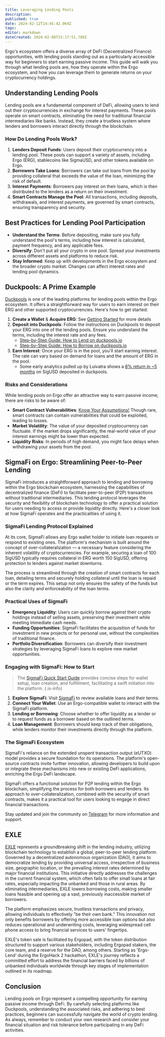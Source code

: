 ```yaml
---
title: Leveraging Lending Pools
description: 
published: true
date: 2024-02-12T14:45:42.064Z
tags: 
editor: markdown
dateCreated: 2024-02-08T15:17:51.789Z
---
```


Ergo's ecosystem offers a diverse array of DeFi (Decentralized Finance) opportunities, with lending pools standing out as a particularly accessible way for beginners to start earning passive income. This guide will walk you through what lending pools are, how they operate within the Ergo ecosystem, and how you can leverage them to generate returns on your cryptocurrency holdings.

## Understanding Lending Pools

Lending pools are a fundamental component of DeFi, allowing users to lend out their cryptocurrencies in exchange for interest payments. These pools operate on smart contracts, eliminating the need for traditional financial intermediaries like banks. Instead, they create a trustless system where lenders and borrowers interact directly through the blockchain.

### How Do Lending Pools Work?

1. **Lenders Deposit Funds**: Users deposit their cryptocurrency into a lending pool. These pools can support a variety of assets, including Ergo (ERG), stablecoins like SigmaUSD, and other tokens available on Ergo.
2. **Borrowers Take Loans**: Borrowers can take out loans from the pool by providing collateral that exceeds the value of the loan, minimizing the risk of default.
3. **Interest Payments**: Borrowers pay interest on their loans, which is then distributed to the lenders as a return on their investment.
4. **Smart Contracts Manage the Pool**: All transactions, including deposits, withdrawals, and interest payments, are governed by smart contracts, ensuring transparency and security.

## Best Practices for Lending Pool Participation
- **Understand the Terms**: Before depositing, make sure you fully understand the pool's terms, including how interest is calculated, payment frequency, and any applicable fees.
- **Diversify**: Don't put all your crypto in one pool. Spread your investments across different assets and platforms to reduce risk.
- **Stay Informed**: Keep up with developments in the Ergo ecosystem and the broader crypto market. Changes can affect interest rates and lending pool dynamics.



## Duckpools: A Prime Example

[Duckpools](https://www.youtube.com/@duckpools_io) is one of the leading platforms for lending pools within the Ergo ecosystem. It offers a straightforward way for users to earn interest on their ERG and other supported cryptocurrencies. Here's how to get started:

1. **Create a Wallet** & **Acquire ERG**: See [Getting Started](/en/Guides/yield/getting-started) for more details
2. **Deposit into Duckpools**: Follow the instructions on Duckpools to deposit your ERG into one of the lending pools. Ensure you understand the terms, including the interest rate and any fees.
	- [Step-by-Step Guide: How to Lend on duckpools.io](https://www.youtube.com/watch?v=xnzZEpcdCuA)
	- [Step-by-Step Guide: How to Borrow on duckpools.io](https://www.youtube.com/watch?v=dN4VqQJAyuk)
3. **Earn Interest**: Once your ERG is in the pool, you'll start earning interest. The rate can vary based on demand for loans and the amount of ERG in the pool.
	- Some early analytics pulled up by Luivatra shows a [8% return in ~5 months](https://twitter.com/Luivatra/status/1750497386856665115) on SigUSD deposited in duckpools. 


### Risks and Considerations

While lending pools on Ergo offer an attractive way to earn passive income, there are risks to be aware of:

- **Smart Contract Vulnerabilities**: [Know Your Assumptions!](/en/Guides/yield/kya) Though rare, smart contracts can contain vulnerabilities that could be exploited, leading to losses. 
- **Market Volatility**: The value of your deposited cryptocurrency can fluctuate. If the market drops significantly, the real-world value of your interest earnings might be lower than expected.
- **Liquidity Risks**: In periods of high demand, you might face delays when withdrawing your assets from the pool.


## SigmaFi on Ergo: Streamlining Peer-to-Peer Lending

SigmaFi introduces a straightforward approach to lending and borrowing within the Ergo blockchain ecosystem, harnessing the capabilities of decentralized finance (DeFi) to facilitate peer-to-peer (P2P) transactions without traditional intermediaries. This lending protocol leverages the security and flexibility of blockchain technology to offer a practical solution for users needing to access or provide liquidity directly. Here's a closer look at how SigmaFi operates and the practicalities of using it.

### SigmaFi Lending Protocol Explained

At its core, SigmaFi allows any Ergo wallet holder to initiate loan requests or respond to existing ones. The platform's mechanism is built around the concept of over-collateralization — a necessary feature considering the inherent volatility of cryptocurrencies. For example, securing a loan of 100 SigUSD typically requires collateral in ERG worth 150 SigUSD, offering protection to lenders against market downturns.

The process is streamlined through the creation of smart contracts for each loan, detailing terms and securely holding collateral until the loan is repaid or the term expires. This setup not only ensures the safety of the funds but also the clarity and enforceability of the loan terms.

### Practical Uses of SigmaFi

- **Emergency Liquidity**: Users can quickly borrow against their crypto holdings instead of selling assets, preserving their investment while meeting immediate cash needs.
- **Funding Opportunities**: SigmaFi facilitates the acquisition of funds for investment in new projects or for personal use, without the complexities of traditional finance.
- **Portfolio Diversification**: Borrowers can diversify their investment strategies by leveraging SigmaFi loans to explore new market opportunities.

### Engaging with SigmaFi: How to Start

> The [SigmaFi Quick Start Guide](https://sigmafi.gitbook.io/sigmafi-docs/) provides concise steps for wallet setup, loan creation, and fulfillment, facilitating a swift initiation into the platform.
{.is-info}


1. **Explore SigmaFi**: Visit [SigmaFi](https://sigmafi.app/) to review available loans and their terms.
2. **Connect Your Wallet**: Use an Ergo-compatible wallet to interact with the SigmaFi platform.
3. **Lending or Borrowing**: Choose whether to offer liquidity as a lender or to request funds as a borrower based on the outlined terms.
4. **Loan Management**: Borrowers should keep track of their obligations, while lenders monitor their investments directly through the platform.

### The SigmaFi Ecosystem

SigmaFi's reliance on the extended unspent transaction output (eUTXO) model provides a secure foundation for its operations. The platform's open-source contracts invite further innovation, allowing developers to build upon or integrate these mechanisms into new or existing DeFi applications, enriching the Ergo DeFi landscape.

SigmaFi offers a functional solution for P2P lending within the Ergo blockchain, simplifying the process for both borrowers and lenders. Its approach to over-collateralization, combined with the security of smart contracts, makes it a practical tool for users looking to engage in direct financial transactions.

Stay updated and join the community on [Telegram](https://t.me/sigmafi) for more information and support.

## EXLE

[EXLE](https://exle.io)  represents a groundbreaking shift in the lending industry, utilizing blockchain technology to establish a global, peer-to-peer lending platform. Governed by a decentralized autonomous organization (DAO), it aims to democratize lending by providing universal access, irrespective of business size, geographic location, or the prevailing interest rates determined by major financial institutions. This initiative directly addresses the challenges in the current financial system, which often fails to offer small loans at fair rates, especially impacting the unbanked and those in rural areas. By eliminating intermediaries, EXLE lowers borrowing costs, making smaller loans feasible and opening up a vast, previously inaccessible market of borrowers.

The platform emphasizes secure, trustless transactions and privacy, allowing individuals to effectively "be their own bank." This innovation not only benefits borrowers by offering more accessible loan options but also reduces operational and underwriting costs, leveraging widespread cell phone access to bring financial services to users' fingertips.

EXLE's token sale is facilitated by Ergopad, with the token distribution structured to support various stakeholders, including Ergopad stakers, the core team, and a reserve for the DAO, among others. Starting as 'Ergo-Lend' during the ErgoHack 2 hackathon, EXLE's journey reflects a committed effort to address the financial barriers faced by billions of unbanked individuals worldwide through key stages of implementation outlined in its roadmap.

## Conclusion

Lending pools on Ergo represent a compelling opportunity for earning passive income through DeFi. By carefully selecting platforms like Duckpools, understanding the associated risks, and adhering to best practices, beginners can successfully navigate the world of crypto lending. As always, remember to conduct your own research and consider your financial situation and risk tolerance before participating in any DeFi activities.